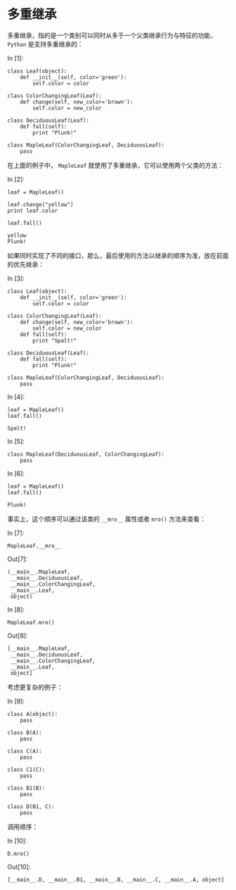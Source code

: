 # 多重继承

多重继承，指的是一个类别可以同时从多于一个父类继承行为与特征的功能，`Python` 是支持多重继承的：

In [1]:

```
class Leaf(object):
    def __init__(self, color='green'):
        self.color = color

class ColorChangingLeaf(Leaf):
    def change(self, new_color='brown'):
        self.color = new_color

class DeciduousLeaf(Leaf):
    def fall(self):
        print "Plunk!"

class MapleLeaf(ColorChangingLeaf, DeciduousLeaf):
    pass

```

在上面的例子中， `MapleLeaf` 就使用了多重继承，它可以使用两个父类的方法：

In [2]:

```
leaf = MapleLeaf()

leaf.change("yellow")
print leaf.color

leaf.fall()

```

```
yellow
Plunk!

```

如果同时实现了不同的接口，那么，最后使用的方法以继承的顺序为准，放在前面的优先继承：

In [3]:

```
class Leaf(object):
    def __init__(self, color='green'):
        self.color = color

class ColorChangingLeaf(Leaf):
    def change(self, new_color='brown'):
        self.color = new_color    
    def fall(self):
        print "Spalt!"

class DeciduousLeaf(Leaf):
    def fall(self):
        print "Plunk!"

class MapleLeaf(ColorChangingLeaf, DeciduousLeaf):
    pass

```

In [4]:

```
leaf = MapleLeaf()
leaf.fall()

```

```
Spalt!

```

In [5]:

```
class MapleLeaf(DeciduousLeaf, ColorChangingLeaf):
    pass

```

In [6]:

```
leaf = MapleLeaf()
leaf.fall()

```

```
Plunk!

```

事实上，这个顺序可以通过该类的 `__mro__` 属性或者 `mro()` 方法来查看：

In [7]:

```
MapleLeaf.__mro__

```

Out[7]:

```
(__main__.MapleLeaf,
 __main__.DeciduousLeaf,
 __main__.ColorChangingLeaf,
 __main__.Leaf,
 object)
```

In [8]:

```
MapleLeaf.mro()

```

Out[8]:

```
[__main__.MapleLeaf,
 __main__.DeciduousLeaf,
 __main__.ColorChangingLeaf,
 __main__.Leaf,
 object]
```

考虑更复杂的例子：

In [9]:

```
class A(object):
    pass

class B(A):
    pass

class C(A):
    pass

class C1(C):
    pass

class B1(B):
    pass

class D(B1, C):
    pass

```

调用顺序：

In [10]:

```
D.mro()

```

Out[10]:

```
[__main__.D, __main__.B1, __main__.B, __main__.C, __main__.A, object]
```